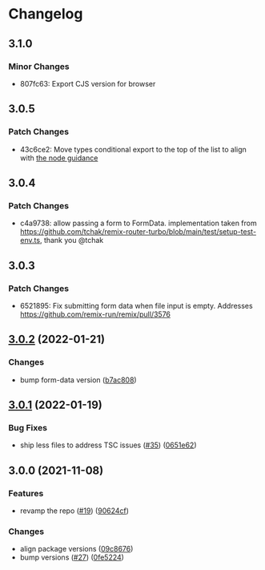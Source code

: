 # Changelog

## 3.1.0

### Minor Changes

- 807fc63: Export CJS version for browser

## 3.0.5

### Patch Changes

- 43c6ce2: Move types conditional export to the top of the list to align with [the node guidance](https://nodejs.org/api/packages.html#community-conditions-definitions)

## 3.0.4

### Patch Changes

- c4a9738: allow passing a form to FormData. implementation taken from https://github.com/tchak/remix-router-turbo/blob/main/test/setup-test-env.ts, thank you @tchak

## 3.0.3

### Patch Changes

- 6521895: Fix submitting form data when file input is empty. Addresses https://github.com/remix-run/remix/pull/3576

## [3.0.2](https://www.github.com/web-std/io/compare/form-data-v3.0.1...form-data-v3.0.2) (2022-01-21)

### Changes

- bump form-data version ([b7ac808](https://www.github.com/web-std/io/commit/b7ac808ba8ae6488d5c2dc6d0d441412a7a8e2b8))

## [3.0.1](https://www.github.com/web-std/io/compare/form-data-v3.0.0...form-data-v3.0.1) (2022-01-19)

### Bug Fixes

- ship less files to address TSC issues ([#35](https://www.github.com/web-std/io/issues/35)) ([0651e62](https://www.github.com/web-std/io/commit/0651e62ae42d17eae2db89858c9e44f3342c304c))

## 3.0.0 (2021-11-08)

### Features

- revamp the repo ([#19](https://www.github.com/web-std/io/issues/19)) ([90624cf](https://www.github.com/web-std/io/commit/90624cfd2d4253c2cbc316d092f26e77b5169f47))

### Changes

- align package versions ([09c8676](https://www.github.com/web-std/io/commit/09c8676348619313d9df24d9597cea0eb82704d2))
- bump versions ([#27](https://www.github.com/web-std/io/issues/27)) ([0fe5224](https://www.github.com/web-std/io/commit/0fe5224124e318f560dcfbd8a234d05367c9fbcb))
